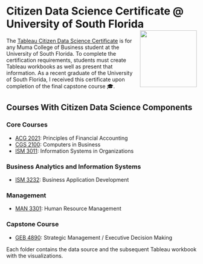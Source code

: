 # Citizen Data Science Certificate @ University of South Florida <img src="https://gistcdn.githack.com/englands/084f8497793f4f5c0742686e94f507b6/raw/9f434712b0d6f86e209142002a59e7c03d51dec1/usflogo.svg" width=150 align=right>           
The [Tableau Citizen Data Science Certificate](https://www.usf.edu/business/centers/analytics-creativity/tableau-citizen-data-science-certificate.aspx) is for any Muma College of Business student at the University of South Florida. To complete the certification requirements, students must create Tableau workbooks as well as present that information. As a recent graduate of the University of South Florida, I received this certificate upon completion of the final capstone course 🎓. 

## Courses With Citizen Data Science Components
### Core Courses
- [ACG 2021](https://usfweb.usf.edu/academic-programs/details/prefix/ACG/code/2021): Principles of Financial Accounting
- [CGS 2100](https://usfweb.usf.edu/academic-programs/details/prefix/CGS/code/2100): Computers in Business
- [ISM 3011](https://usfweb.usf.edu/academic-programs/details/prefix/ISM/code/3011): Information Systems in Organizations

### Business Analytics and Information Systems
- [ISM 3232](https://usfweb.usf.edu/academic-programs/details/prefix/ISM/code/3232): Business Application Development
  
### Management
- [MAN 3301](https://usfweb.usf.edu/academic-programs/details/prefix/MAN/code/3301): Human Resource Management
  
### Capstone Course
- [GEB 4890](https://cloud.usf.edu/academic-programs/details/prefix/GEB/code/4890): Strategic  Management / Executive Decision Making

Each folder contains the data source and the subsequent Tableau workbook with the visualizations.
